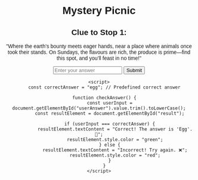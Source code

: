 
<html lang="en">
<head>
    <meta charset="UTF-8">
    <meta name="viewport" content="width=device-width, initial-scale=1.0">
    <title>Clue Solver</title>
    <style>
        body { font-family: Arial, sans-serif; text-align: center; margin: 50px; }
        #feedback { font-weight: bold; margin-top: 10px; }
    </style>
</head>
<body>
    <h1>Mystery Picnic</h1>
    
   <!DOCTYPE html>
<html lang="en">
<head>
    <meta charset="UTF-8">
    <meta name="viewport" content="width=device-width, initial-scale=1.0">
    <title>Answer Checker</title>
</head>
<body>
    <h2>Clue to Stop 1:</h2>
    <p>"Where the earth’s bounty meets eager hands, near a place where animals once took their stands. On Sundays, the flavours are rich, the produce is prime—find this spot, and you’ll feast in no time!"</p>
    <input type="text" id="userAnswer" placeholder="Enter your answer">
    <button onclick="checkAnswer()">Submit</button>
    <p id="result"></p>

    <script>
        const correctAnswer = "egg"; // Predefined correct answer

        function checkAnswer() {
            const userInput = document.getElementById("userAnswer").value.trim().toLowerCase();
            const resultElement = document.getElementById("result");

            if (userInput === correctAnswer) {
                resultElement.textContent = "Correct! The answer is 'Egg'. 🎉";
                resultElement.style.color = "green";
            } else {
                resultElement.textContent = "Incorrect! Try again. ❌";
                resultElement.style.color = "red";
            }
        }
    </script>
</body>
</html>

